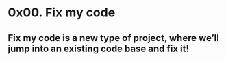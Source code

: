 # 0x00. Fix my code
## Fix my code is a new type of project, where we’ll jump into an existing code base and fix it!
